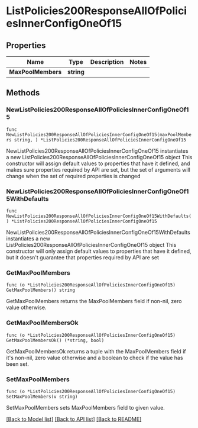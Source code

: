 # ListPolicies200ResponseAllOfPoliciesInnerConfigOneOf15

## Properties

Name | Type | Description | Notes
------------ | ------------- | ------------- | -------------
**MaxPoolMembers** | **string** |  | 

## Methods

### NewListPolicies200ResponseAllOfPoliciesInnerConfigOneOf15

`func NewListPolicies200ResponseAllOfPoliciesInnerConfigOneOf15(maxPoolMembers string, ) *ListPolicies200ResponseAllOfPoliciesInnerConfigOneOf15`

NewListPolicies200ResponseAllOfPoliciesInnerConfigOneOf15 instantiates a new ListPolicies200ResponseAllOfPoliciesInnerConfigOneOf15 object
This constructor will assign default values to properties that have it defined,
and makes sure properties required by API are set, but the set of arguments
will change when the set of required properties is changed

### NewListPolicies200ResponseAllOfPoliciesInnerConfigOneOf15WithDefaults

`func NewListPolicies200ResponseAllOfPoliciesInnerConfigOneOf15WithDefaults() *ListPolicies200ResponseAllOfPoliciesInnerConfigOneOf15`

NewListPolicies200ResponseAllOfPoliciesInnerConfigOneOf15WithDefaults instantiates a new ListPolicies200ResponseAllOfPoliciesInnerConfigOneOf15 object
This constructor will only assign default values to properties that have it defined,
but it doesn't guarantee that properties required by API are set

### GetMaxPoolMembers

`func (o *ListPolicies200ResponseAllOfPoliciesInnerConfigOneOf15) GetMaxPoolMembers() string`

GetMaxPoolMembers returns the MaxPoolMembers field if non-nil, zero value otherwise.

### GetMaxPoolMembersOk

`func (o *ListPolicies200ResponseAllOfPoliciesInnerConfigOneOf15) GetMaxPoolMembersOk() (*string, bool)`

GetMaxPoolMembersOk returns a tuple with the MaxPoolMembers field if it's non-nil, zero value otherwise
and a boolean to check if the value has been set.

### SetMaxPoolMembers

`func (o *ListPolicies200ResponseAllOfPoliciesInnerConfigOneOf15) SetMaxPoolMembers(v string)`

SetMaxPoolMembers sets MaxPoolMembers field to given value.



[[Back to Model list]](../README.md#documentation-for-models) [[Back to API list]](../README.md#documentation-for-api-endpoints) [[Back to README]](../README.md)


